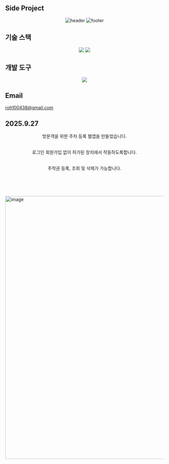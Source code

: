 ## Side Project
<div align="center">
  <img src="https://capsule-render.vercel.app/api?type=venom&color=auto&height=300&section=header&text=Noh%20Seung%20Jun&fontSize=90&rotate=-12" alt="header"/>
  <img src="https://capsule-render.vercel.app/api?type=waving&color=auto&height=90&section=footer" alt="footer"/>
</div>

## 기술 스택
<div align="center">
  <img src="https://img.shields.io/badge/flutter-20232a.svg?style=for-the-badge&logo=flutter&logoColor=61DAFB" />
  <img src="https://img.shields.io/badge/sqlite-20232a.svg?style=for-the-badge&logo=sqlite&logoColor=61DAFB" />
</div>

## 개발 도구
<div align="center">
  <img src="https://img.shields.io/badge/VSCode-2C2C32.svg?style=for-the-badge&logo=visual-studio-code&logoColor=22ABF3" />
</div>

## Email
roh100438@gmail.com



## 2025.9.27
<div align="center">
  방문객을 위한 주차 등록 웹앱을 만들었습니다.<br></br>
  
  로그인 회원가입 없이 허가된 장치에서 작동하도록합니다.<br></br>

  주착권 등록, 조회 및 삭제가 가능합니다.<br></br>
</div>


<br></br>

<img width="1162" height="836" alt="image" src="https://github.com/user-attachments/assets/b8750600-60de-4e0c-98a2-81bd9571d757" />





